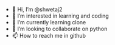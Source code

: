 - 👋 Hi, I’m @shwetaj2
- 👀 I’m interested in learning and coding
- 🌱 I’m currently learning clone
- 💞️ I’m looking to collaborate on python
- 📫 How to reach me in github

<!---
shwetaj2/shwetaj2 is a ✨ special ✨ repository because its `README.md` (this file) appears on your GitHub profile.
You can click the Preview link to take a look at your changes.
--->
